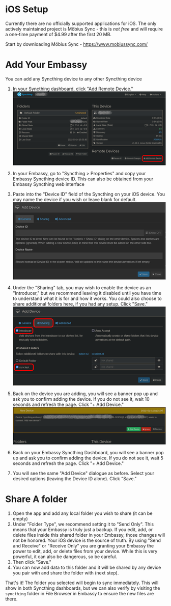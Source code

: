 # iOS Setup

Currently there are no officially supported applications for iOS. The only actively maintained project is Möbius Sync - this is _not free_ and will require a one-time payment of $4.99 after the first 20 MB.

Start by downloading Möbius Sync - https://www.mobiussync.com/


# Add Your Embassy

You can add any Syncthing device to any other Syncthing device

1. In your Syncthing dashboard, click "Add Remote Device."
    ![Add Device](/docs/assets/lin-syncthing4.png)

1. In your Embassy, go to "Syncthing > Properties" and copy your Embassy Syncthing device ID. This can also be obtained from your Embassy Syncthing web interface
1. Paste into the "Device ID" field of the Syncthing on your iOS device.  You may name the device if you wish or leave blank for default.
    ![Device Options](/docs/assets/lin-syncthing5.png)

1. Under the "Sharing" tab, you may wish to enable the device as an "Introducer," but we recommend leaving it disabled until you have time to understand what it is for and how it works.  You could also choose to share additional folders here, if you had any setup.  Click "Save."
    ![Sharing](/docs/assets/lin-syncthing6.png)

1. Back on the device you are adding, you will see a banner pop up and ask you to confirm adding the device. If you do not see it, wait 10 seconds and refresh the page. Click "+ Add Device."
    ![Connect](/docs/assets/lin-syncthing7.png)

1. Back on your Embassy Syncthing Dashboard, you will see a banner pop up and ask you to confirm adding the device.  If you do not see it, wait 5 seconds and refresh the page.  Click "+ Add Device."
1. You will see the same "Add Device" dialogue as before.  Select your desired options (leaving the Device ID alone).  Click "Save."

# Share A folder

1. Open the app and add any local folder you wish to share (it can be empty)
1. Under "Folder Type", we recommend setting it to "Send Only". This means that your Embassy is truly just a backup. If you edit, add, or delete files inside this shared folder in your Embassy, those changes will not be honored. Your iOS device is the source of truth. By using "Send and Receive" or "Receive Only" you are granting your Embassy the power to edit, add, or delete files from your device. While this is very powerful, it can also be dangerous, so be careful.
1. Then click "Save."
1. You can now add data to this folder and it will be shared by any device you pair with and share the folder with (next step).

That's it!  The folder you selected will begin to sync immediately.  This will show in both Syncthing dashboards, but we can also verify by visiting the `syncthing` folder in File Browser in Embassy to ensure the new files are there.
